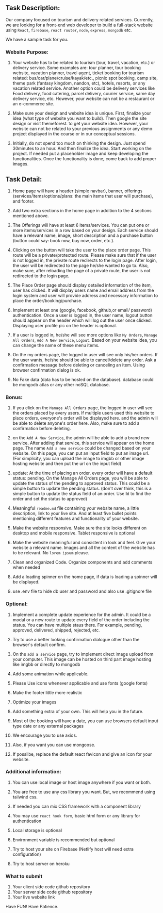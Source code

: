 ## Task Description: 
Our company focused on tourism and delivery related services. Currently, we are looking for a front-end web developer to build a full-stack website using `React`, `firebase`, `react router`, `node`, `express`, `mongodb` etc. 

We have a sample task for you.


### Website Purpose:
1. Your website has to be related to tourism (tour, travel, vacation, etc.) or delivery service. Some examples are: tour planner, tour booking website, vacation planner, travel agent, ticket booking for tourism related: bus/car/plane/cruise/kayak/etc., picnic spot booking, camp site, theme park (fantasy kingdom, nandon, etc), hotels, resorts, or any vacation related service. Another option could be delivery services like Food delivery, food catering, parcel delivery, courier service, same day delivery service, etc. However, your website can not be a restaurant or an e-commerce site. 

2. Make sure your design and website idea is unique. First, finalize your idea (what type of website you want to build). Then google the site design or visit themeforest. to get your website idea. However, your website can not be related to your previous assignments or any demo project displayed in the course or in our conceptual sessions.

3. Initially, do not spend too much on thinking the design. Just spend 30minutes to an hour. And then finalize the idea. Start working on the project. If needed put a placeholder image and keep developing the functionalities. Once the functionality is done, come back to add proper images. 

## Task Detail:

1. Home page will have a header (simple navbar), banner, offerings (services/items/options/plans:  the main items that user will purchase), and footer.

2. Add two extra sections in the home page in addition to the 4 sections mentioned above. 

3. The Offerings will have at least 6 items/services. You can put one or more items/services in a row based on your design. Each service should have a relevant name, image, short description and a purchase button (button could say: book now, buy now, order, etc.).

4. Clicking on the button will take the user to the place order page. This route will be a private/protected route. Please make sure that if the user is not logged in, the private route redirects to the login page. After login, the user will be redirected to the page he/she wanted to go to. Also, make sure, after reloading the page of a private route, the user is not redirected to the login page.

5. The Place Order page should display detailed information of the item, user has clicked. It will display users name and email address from the login system and user will provide address and necessary information to place the order/booking/purchase.

6. Implement at least one (google, facebook, github,or email/ password) authentication. Once a user is logged in, the user name, logout button should appear on the header which will log out the user once clicked. Displaying user profile pic on the header is optional.

7. If a user is logged in, he/she will see more options like `My Orders`, `Manage All Orders`, `Add A New Service`, `Logout`. Based on your website idea, you can change the name of these menu items. 

8. On the my orders page, the logged in user will see only his/her orders. If the user wants, he/she should be able to cancel/delete any order. Ask a confirmation message before deleting or canceling an item. Using browser confirmation dialog is ok. 

10. No Fake data (data has to be hosted on the database). database could be mongodb atlas or any other noSQL database.

### Bonus: 

1. If you click on the `Manage All Orders` page, the logged in user will see the orders placed by every users. If multiple users used this website to place orders, everyone's order will be displayed here. and the admin will be able to delete anyone's order here. Also, make sure to add a confirmation before deleting.

2. on the `Add A New Service`, the admin will be able to add a brand new service. After adding that service, this service will appear on the home page. The name `Add a new service` could be changed based on your website. On this page, you can put an input field to put an image url. (For simplicity, you can upload the image to imgbb or other image hosting website and then put the url on the input field)

2. update: At the time of placing an order, every order will have a default status: pending. On the Manage All Orders page, you will be able to update the status of the pending to approved status. This could be a simple button to update the pending status. (don't over think, this is a simple button to update the status field of an order. Use Id to find the order and set the status to approved)

3. Meaningful `readme.md` file containing your website name, a little description, link to your live site. And at least five bullet points mentioning different features and functionality of your website.

4. Make the website responsive. Make sure the site looks different on desktop and mobile responsive. Tablet responsive is optional

5. Make the website meaningful and consistent in look and feel. Give your website a relevant name. Images and all the content of the website has to be relevant. No `lorem ipsum` please. 

6. Clean and organized Code. Organize components and add comments when needed

7. Add a loading spinner on the home page, if data is loading a spinner will be displayed.

8. use .env file to hide db user and password and also use .gitignore file


### Optional:

1. Implement a complete update experience for the admin. It could be a modal or a new route to update every field of the order including the status. You can have multiple staus there. For example, pending, approved, delivered, shipped, rejected, etc.

2. Try to use a better looking confirmation dialogue other than the browser's default confirm.

3. On the `add a service` page, try to implement direct image upload from your computer. This image can be hosted on third part image hosting like imgbb or directly to mongodb

4. Add some animation while applicable.

5. Please Use icons whenever applicable and use fonts (google fonts)

6. Make the footer little more realistic

7. Optimize your images

8. Add something extra of your own. This will help you in the future.

9. Most of the booking will have a date, you can use browsers default input type date or any external packages

10. We encourage you to use axios.

11. Also, if you want you can use mongoose.

12. If possilbe, replace the default react favicon and give an icon for your website. 


### Additional information:
1. You can use local image or host image anywhere if you want or both.

3. You are free to use any css library you want. But, we recommend using tailwind css. 

4. If needed you can mix CSS framework with a component library

5. You may use `react hook form`, basic html form or any library for authentication

6. Local storage is optional

7. Environment variable is recommended but optional

8. Try to host your site on Firebase (Netlify host will need extra configuration)

9. Try to host server on heroku

### What to submit 

1. Your client side code github repository
2. Your server side code github repository
3. Your live website link

Have FUN! Have Patience.